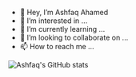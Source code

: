 - 👋 Hey, I’m Ashfaq Ahamed
- 👀 I’m interested in ...
- 🌱 I’m currently learning ...
- 💞️ I’m looking to collaborate on ...
- 📫 How to reach me ...

![Ashfaq's GitHub stats](https://github-readme-stats.vercel.app/api?username=iamashfaqahamed&show_icons=true&theme=tokyonight)
